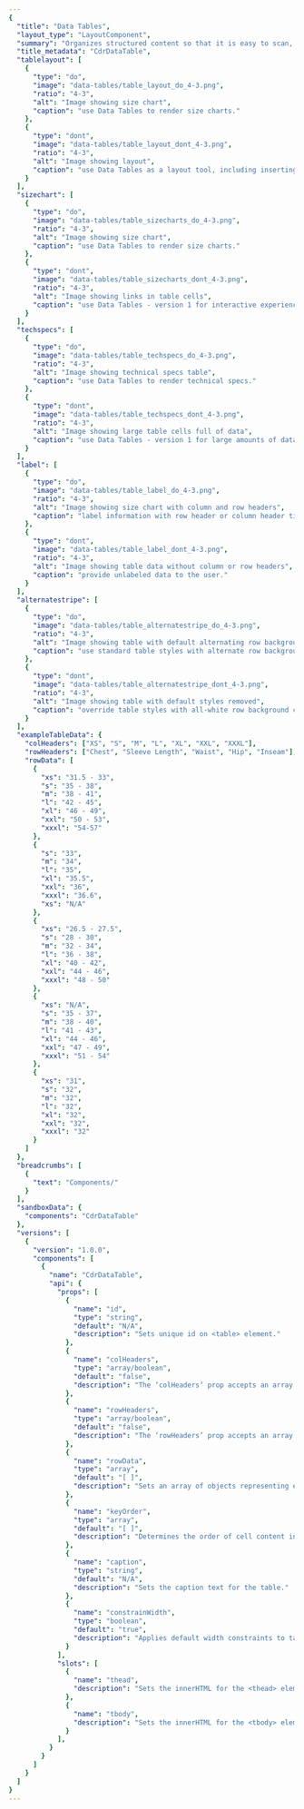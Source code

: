 ```yaml
---
{
  "title": "Data Tables",
  "layout_type": "LayoutComponent",
  "summary": "Organizes structured content so that it is easy to scan, make comparisons, and analyze the data",
  "title_metadata": "CdrDataTable",
  "tablelayout": [
    {
      "type": "do",
      "image": "data-tables/table_layout_do_4-3.png",
      "ratio": "4-3",
      "alt": "Image showing size chart",
      "caption": "use Data Tables to render size charts."
    },
    {
      "type": "dont",
      "image": "data-tables/table_layout_dont_4-3.png",
      "ratio": "4-3",
      "alt": "Image showing layout",
      "caption": "use Data Tables as a layout tool, including inserting images into tables."
    }
  ],
  "sizechart": [
    {
      "type": "do",
      "image": "data-tables/table_sizecharts_do_4-3.png",
      "ratio": "4-3",
      "alt": "Image showing size chart",
      "caption": "use Data Tables to render size charts."
    },
    {
      "type": "dont",
      "image": "data-tables/table_sizecharts_dont_4-3.png",
      "ratio": "4-3",
      "alt": "Image showing links in table cells",
      "caption": "use Data Tables - version 1 for interactive experiences, including links in cells."
    }
  ],
  "techspecs": [
    {
      "type": "do",
      "image": "data-tables/table_techspecs_do_4-3.png",
      "ratio": "4-3",
      "alt": "Image showing technical specs table",
      "caption": "use Data Tables to render technical specs."
    },
    {
      "type": "dont",
      "image": "data-tables/table_techspecs_dont_4-3.png",
      "ratio": "4-3",
      "alt": "Image showing large table cells full of data",
      "caption": "use Data Tables - version 1 for large amounts of data."
    }
  ],
  "label": [
    {
      "type": "do",
      "image": "data-tables/table_label_do_4-3.png",
      "ratio": "4-3",
      "alt": "Image showing size chart with column and row headers",
      "caption": "label information with row header or column header titles, when appropriate."
    },
    {
      "type": "dont",
      "image": "data-tables/table_label_dont_4-3.png",
      "ratio": "4-3",
      "alt": "Image showing table data without column or row headers",
      "caption": "provide unlabeled data to the user."
    }
  ],
  "alternatestripe": [
    {
      "type": "do",
      "image": "data-tables/table_alternatestripe_do_4-3.png",
      "ratio": "4-3",
      "alt": "Image showing table with default alternating row background colors",
      "caption": "use standard table styles with alternate row background colors."
    },
    {
      "type": "dont",
      "image": "data-tables/table_alternatestripe_dont_4-3.png",
      "ratio": "4-3",
      "alt": "Image showing table with default styles removed",
      "caption": "override table styles with all-white row background colors."
    }
  ],
  "exampleTableData": {
    "colHeaders": ["XS", "S", "M", "L", "XL", "XXL", "XXXL"],
    "rowHeaders": ["Chest", "Sleeve Length", "Waist", "Hip", "Inseam"],
    "rowData": [
      {
        "xs": "31.5 - 33",
        "s": "35 - 38",
        "m": "38 - 41",
        "l": "42 - 45",
        "xl": "46 - 49",
        "xxl": "50 - 53",
        "xxxl": "54-57"
      },
      {
        "s": "33",
        "m": "34",
        "l": "35",
        "xl": "35.5",
        "xxl": "36",
        "xxxl": "36.6",
        "xs": "N/A"
      },
      {
        "xs": "26.5 - 27.5",
        "s": "28 - 30",
        "m": "32 - 34",
        "l": "36 - 38",
        "xl": "40 - 42",
        "xxl": "44 - 46",
        "xxxl": "48 - 50"
      },
      {
        "xs": "N/A",
        "s": "35 - 37",
        "m": "38 - 40",
        "l": "41 - 43",
        "xl": "44 - 46",
        "xxl": "47 - 49",
        "xxxl": "51 - 54"
      },
      {
        "xs": "31",
        "s": "32",
        "m": "32",
        "l": "32",
        "xl": "32",
        "xxl": "32",
        "xxxl": "32"
      }
    ]
  },
  "breadcrumbs": [
    {
      "text": "Components/"
    }
  ],  
  "sandboxData": {
    "components": "CdrDataTable"
  },
  "versions": [
    {
      "version": "1.0.0",
      "components": [
        {
          "name": "CdrDataTable",
          "api": {
            "props": [
              {
                "name": "id",
                "type": "string",
                "default": "N/A",
                "description": "Sets unique id on <table> element."
              },
              {
                "name": "colHeaders",
                "type": "array/boolean",
                "default": "false",
                "description": "The ‘colHeaders’ prop accepts an array of column header strings or a boolean value. Renders in the `thead’ slot. If the value is false, column heads are not displayed. For example, possible values are:  [ ‘Column Header 1’, ‘Column Header 2’, ... ]"
              },
              {
                "name": "rowHeaders",
                "type": "array/boolean",
                "default": "false",
                "description": "The ‘rowHeaders’ prop accepts an array of row header strings or a boolean value. Renders in the ‘tbody’ slot. If the value is false, row heads are not displayed.  For example, possible values are:  [ ‘Row Header 1’, ‘Row Header 2’, ... ]"
              },
              {
                "name": "rowData",
                "type": "array",
                "default": "[ ]",
                "description": "Sets an array of objects representing each row in the table."
              },
              {
                "name": "keyOrder",
                "type": "array",
                "default": "[ ]",
                "description": "Determines the order of cell content in a row."
              },
              {
                "name": "caption",
                "type": "string",
                "default": "N/A",
                "description": "Sets the caption text for the table."
              },
              {
                "name": "constrainWidth",
                "type": "boolean",
                "default": "true",
                "description": "Applies default width constraints to table cells.",
              }
            ],
            "slots": [
              {
                "name": "thead",
                "description": "Sets the innerHTML for the <thead> element. Includes default slot content."
              },
              {
                "name": "tbody",
                "description": "Sets the innerHTML for the <tbody> element. Includes default slot content."
              }
            ],
          }
        }
      ]
    }
  ]
}
---
```


<cdr-doc-tabs>
<template slot="Overview">
<cdr-doc-table-of-contents-shell tab-name="Overview">

## Default

Basic layout with a column of row headers.  Rows alternate background colors.

<cdr-doc-example-code-pair :background-toggle="false" repository-href="/src/components/button" :sandbox-data="$page.frontmatter.sandboxData" :model="{rowHeaders: $page.frontmatter.exampleTableData.rowHeaders, rowData: $page.frontmatter.exampleTableData.rowData, keyOrder: ['xs', 's', 'm', 'l', 'xl', 'xxl', 'xxxl']}">


```html
  <cdr-data-table
    :row-headers="rowHeaders"
    :row-data="rowData"
    :key-order="keyOrder"
    id="default-example"
  />
```

</cdr-doc-example-code-pair>

## Column Headers

Layout for making comparisons such as between size/sleeve length. Column headers and row headers are displayed. When columns scroll, row header column is locked in place.

<cdr-doc-example-code-pair :background-toggle="false" repository-href="/src/components/button" :sandbox-data="$page.frontmatter.sandboxData" :model="{colHeaders: $page.frontmatter.exampleTableData.colHeaders, rowHeaders: $page.frontmatter.exampleTableData.rowHeaders, rowData: $page.frontmatter.exampleTableData.rowData, keyOrder: ['xs', 's', 'm', 'l', 'xl', 'xxl', 'xxxl']}">

```html
  <cdr-data-table
    :col-headers="colHeaders"
    :row-headers="rowHeaders"
    :row-data="rowData"
    :key-order="keyOrder"
    id="col-headers-example"
  />
```

</cdr-doc-example-code-pair>

## Compact and Borderless

Layout with reduced spacing within each cell. All cells are borderless. Defines a column of row headers.

<cdr-doc-example-code-pair :background-toggle="false" repository-href="/src/components/button" :sandbox-data="$page.frontmatter.sandboxData">

```html
  <cdr-data-table modifier="compact borderless" id="manual-example">
    <template slot="tbody">
      <tr>
        <th>Best Use</th>
        <td>Casual</td>
      </tr>
      <tr>
        <th>Fabric</th>
        <td>Cotton canvas</td>
      </tr>
      <tr>
        <th>Lining Fabric</th>
        <td>Polyester microfleece/nylon</td>
      </tr>
      <tr>
        <th>Hood</th>
        <td>No</td>
      </tr>
      <tr>
        <th>Black Length</th>
        <td>Hip-length</td>
      </tr>
      <tr>
        <th>Weight</th>
        <td>Unavailable</td>
      </tr>
      <tr>
        <th>Gender</th>
        <td>Men's</td>
      </tr>
      <tr>
        <th>Number</th>
        <td>25</td>
      </tr>
    </template>
  </cdr-data-table>
```

</cdr-doc-example-code-pair>

## Accessibility

To ensure that usage of this component complies with accessibility guidelines and screen readers can correctly read data:

- Table caption should be included
- Row headers and column headers should be defined
- Table headers should never be empty
  - Including the top-left cell of the data table
  - If needed, use `cdr-sr-only` to hide descriptive text that explains the content for the first column
- Set the scope attribute to `row` or `col` to indicate that a header applies to the entire row or column

<br />

This component has compliance with WCAG guidelines by:
  - Providing `<caption>` element for data tables
  - Providing `<th>` element for row or column headers

</cdr-doc-table-of-contents-shell>
</template>

<template slot="Guidelines">
  <cdr-doc-table-of-contents-shell>

## Use When

- Presenting multiple metrics and categories together
- Displaying tabular data for users to compare

### Don't Use When

- Positioning contents on page. Instead, use [Grid](../grid/)
- Laying out a page design. Instead, use [Grid](../grid/)

## Content

All tables need a table caption or brief description that indicates the table's content.

Table headers:
  - Row headers are required
  - Column headers are optional
  - Use title case for header titles

<br />

Data cells:
  - Copy should be short and concise
  - Use sentence case for cell data
  - Text, numerical data, links, buttons, or icons are acceptable
  
## Anatomy

Default styles for tables:
- All cells have a 1px border
- Column headers have a 2px bottom border
- Row headers have a 2px right border. When columns can scroll, the border is 4px
- Rows alternate background colors to improve readability
- Scrollbars will be native and dictated by the browser
- Options available:
  - Compact only
  - Borderless only. If using borderless, ensure readability by using the alternating background colors for rows
  - Compact and borderless

## Behavior

### Text Alignment

Alignment impacts the table's readability. Make the data easy to read and simple to follow by:
- Left-align is the default
- Use the same number of decimal places

### Table Widths

- Minimum cell width is 127px
- Maximum cell width is 150px
- Text will wrap to another line, if needed

### Do/Don't

<do-dont :examples="$page.frontmatter.tablelayout" />

<br />

<do-dont :examples="$page.frontmatter.sizechart" />

<br />

<do-dont :examples="$page.frontmatter.techspecs" />

<br />

<do-dont :examples="$page.frontmatter.label" />

<br />

<do-dont :examples="$page.frontmatter.alternatestripe" />

## Responsiveness

Data Tables are responsive by default. Whenever the number of columns overflows the container, the entire table will scroll.

### Locked Column Scrolling

Data Table must have row headers and more than two columns of content, then the responsive behavior will be:
- Column of row headers will lock into place
- Remaining columns will scroll

### Only Two Columns

- Content will not scroll
- Text within table cells will wrap to fit the smaller container (or viewport)

</cdr-doc-table-of-contents-shell>
</template>



<template slot="API">
<cdr-doc-table-of-contents-shell>

## Props

<cdr-doc-api type="prop" :api-data="$page.frontmatter.versions[0].components[0].api.props" />

## Slots

<cdr-doc-api type="slot" :api-data="$page.frontmatter.versions[0].components[0].api.slots" />

## Usage

### Using Props

The simplest way to use **CdrDataTable** is using the props API. The below example shows how:

- The data props (`colHeaders`, `rowHeaders`, `rowData`) are used
- `keyOrder` determines values displayed in each cell. The array order must match the `colHeaders` or column order

The locked-column behavior described in the [design guidelines](../data-tables/?active-tab=design-guidelines&active-link=responsiveness) is available only when using the props API.

```vue
<template>
  <cdr-data-table
    :col-headers="colHeaders"
    :row-headers="rowHeaders"
    :row-data="rowData"
    :key-order="keyOrder"
    caption="CdrTable props usage"
  />
</template>

<script>
  ...
  data() {
    colHeaders: ['XS', 'S', 'M', 'L', 'XL', 'XXL', 'XXXL'],
    rowHeaders: ['Chest', 'Sleeve Length', 'Waist', 'Hip', 'Inseam'],
    keyOrder: ['xs', 's', 'm', 'l', 'xl', 'xxl', 'xxxl'],
    rowData: [
      {
        xs: '31.5 - 33',
        s: '35 - 38',
        m: '38 - 41',
        l: '42 - 45',
        xl: '46 - 49',
        xxl: '50 - 53',
        xxxl: '54-57',
      },
      {
        s: '33',
        m: '34',
        l: '35',
        xl: '35.5',
        xxl: '36',
        xxxl: '36.6',
        xs: 'N/A',
      },
      ...
    ],
  },
}
</script>
```

### Using Slots

The same information can be rendered using **CdrDataTable's** named slots, however the locked column behavior is not available.

The below example shows:

- How to use the `thead` and `tbody` slots to define table markup
- `colHeaders` prop set to true because the `thead` slot is being used
- `scope` attribute on `th` elements inside a slot

```vue{3,6,10,21}
<template>
  <cdr-data-table
    :col-headers="true"
    caption="CdrTable slots usage"
  >
    <template slot="thead">
       <tr>
         <th
           class="empty"
           scope="col"
         />
         <th
           v-for="(header, index) in tableData.colHeaders"
           :key="index"
           scope="col"
         >
           {{ header }}
         </th>
       </tr>
     </template>
     <template slot="tbody">
       <tr
         v-for="(row, index) in tableData.rowData"
         :key="'tr_' + index"
       >
         <th
           scope="row"
         >{{ tableData.rowHeaders[index] }}</th>
         <td
           v-for="(key, index) in ['xs', 's', 'm', 'l', 'xl', 'xxl', 'xxxl']"
           :key="index"
         >{{ row[key] }}
         </td>
       </tr>
     </template>
  </cdr-data-table>
</template>

<script>
  ...
  data() {
    ...
  },
}
</script>
```

The below example uses:
- `compact` and `borderless` modifiers
- **CdrDataTable's** named slots
- Markup is manual, not data-driven

```vue
<cdr-data-table
  modifier="compact borderless"
  caption="Full Manual - Compact & Borderless"
  id="full-manual"
>
  <template slot="tbody">
    <tr>
      <th scope=”row”>Best Use</th>
      <td>Casual</td>
    </tr>
    <tr>
      <th scope=”row”>Fabric</th>
      <td>Cotton canvas</td>
    </tr>
    <tr>
      <th scope=”row”>Lining Fabric</th>
      <td>Polyester microfleece/nylon</td>
    </tr>
    ...
  </template>
</cdr-data-table>
```

### Responsive Setup

**CdrDataTable** relies on the `mounted` lifecycle hook to set up some responsive functionality. Use `v-if` to ensure that **CdrDataTable** doesn't render before the data is available.

```vue
<template>
  <cdr-data-table
    :col-headers="colHeaders"
    :row-headers="rowHeaders"
    :row-data="rowData"
    :key-order="keyOrder"
    v-if="hasData"
  />
</template>

<script>
  ...
  data() {
    hasData: false,
    ...
  },
  mounted() {
    fetch('https://swapi.co/api/people')
     .then(response => response.json())
     .then((json) => {
       this.hasData = true;
       ...
     })
     .catch(err => console.log(err));
  },
}
</script>
```

### Modifiers

Following variants are available to the `cdr-data-table` modifier attribute:

| Value        | Description          |
|--------------|----------------------|
| 'compact'    | Reduces cell padding |
| 'borderless' | Removes cell borders |

</cdr-doc-table-of-contents-shell>
</template>

</cdr-doc-tabs>
